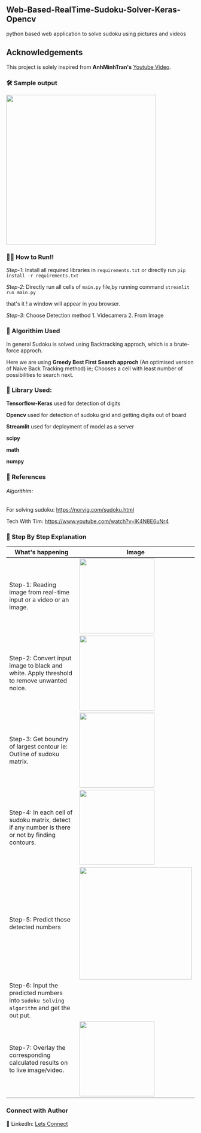 
## Web-Based-RealTime-Sudoku-Solver-Keras-Opencv

python based web application to solve sudoku using pictures and videos 

## Acknowledgements


This project is solely inspired from **AnhMinhTran's** [Youtube Video](https://www.youtube.com/watch?v=uUtw6Syic6A&list=LLwC_qd6q9vEqDaxU3KdSgPw&index=2&t=236s).


### 🛠 Sample output
<img src="https://github.com/Abhishekjl/AI-Soduku-Solver-Webapp/blob/master/images/fromiamges.gif" width="400">

### 🏃‍♂️ How to Run!!
*Step-1*: Install all required libraries in `requirements.txt` or directly run `pip install -r requirements.txt`

*Step-2*: Directly run all cells of `main.py` file,by running command `streamlit run main.py` 

that's it ! a window will appear in you browser.

*Step-3*: Choose Detection method 1. Videcamera 2. From Image

### 🧠 Algorithim Used
In general Sudoku is solved using Backtracking approch, which is a brute-force approch.

Here we are using **Greedy Best First Search approch** (An optimised version of Naive Back Tracking method) ie; Chooses a cell with least number of possibilities to search next.
### 🧠 Library Used:
**Tensorflow-Keras** used for detection of digits 

**Opencv** used for detection of sudoku grid and getting digits out of board

**Streamlit** used for deployment of model as a server

**scipy**

**math**

**numpy**


### 📝 References
###### Algorithim:
For solving sudoku: https://norvig.com/sudoku.html

Tech With Tim: https://www.youtube.com/watch?v=lK4N8E6uNr4

### 📑 Step By Step Explanation
|   What's happening      |   Image      |
|--------------|-------------------|
| Step-1: Reading image from real-time input or a video or an image.|<img src="https://github.com/snehitvaddi/Real-Time-Sudoku-Solver-OpenCV-and-Keras/blob/master/step%20by%20step%20images/1.jpg" width="200"> |
|    Step-2: Convert input image to black and white. Apply threshold to remove unwanted noice. |<img src="https://github.com/snehitvaddi/Real-Time-Sudoku-Solver-OpenCV-and-Keras/blob/master/step%20by%20step%20images/2.png" width="200"> |
|    Step-3: Get boundry of largest contour ie: Outline of sudoku matrix. |<img src="https://github.com/snehitvaddi/Real-Time-Sudoku-Solver-OpenCV-and-Keras/blob/master/step%20by%20step%20images/3.png" width="200"> |
|    Step-4: In each cell of sudoku matrix, detect if any number is there or not by finding contours. |<img src="ttps://github.com/snehitvaddi/Real-Time-Sudoku-Solver-OpenCV-and-Keras/blob/master/step%20by%20step%20images/5.png" width="200"> |
|    Step-5: Predict those detected numbers |<img src="https://github.com/snehitvaddi/Real-Time-Sudoku-Solver-OpenCV-and-Keras/blob/master/step%20by%20step%20images/6.png" width="300"> |
|    Step-6: Input the predicted numbers into  `Sudoku Solving algorithm` and get the out put.| |
|    Step-7: Overlay the corresponding calculated results on to live image/video.| <img src="https://github.com/snehitvaddi/Real-Time-Sudoku-Solver-OpenCV-and-Keras/blob/master/output/output-gif.gif" width="200">|

### Connect with Author
🤝 LinkedIn: [Lets Connect](linkedin.com/in/abhishek-jaiswal-27a102203)
